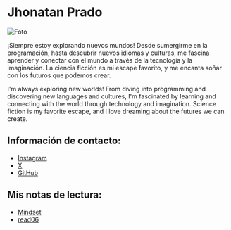 # Jhonatan Prado
![Foto](https://github.com/user-attachments/assets/748fba2d-bdd9-4957-98e2-15e161a84e91)

¡Siempre estoy explorando nuevos mundos! Desde sumergirme en la programación, hasta descubrir nuevos idiomas y culturas, me fascina aprender y conectar con el mundo a través de la tecnología y la imaginación. La ciencia ficción es mi escape favorito, y me encanta soñar con los futuros que podemos crear.

I'm always exploring new worlds! From diving into programming and discovering new languages and cultures, I'm fascinated by learning and connecting with the world through technology and imagination. Science fiction is my favorite escape, and I love dreaming about the futures we can create.

## Información de contacto:
- [Instagram](https://instagram.com/gudiel.vfx "Mi instagram")
- [X](https://x.com/gudiel_py "Mi cuenta X")
- [GitHub](https://github.com/GudielVFX "Mi Github")

## Mis notas de lectura:
- [Mindset](./mindset.md)
- [read06](./read06.md)
